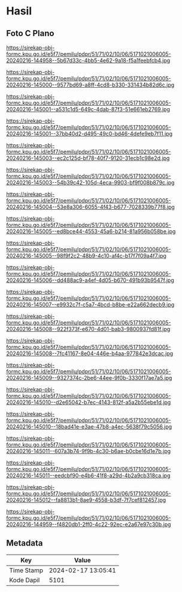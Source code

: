 # Hasil

## Foto C Plano

https://sirekap-obj-formc.kpu.go.id/e5f7/pemilu/pdpr/51/71/02/10/06/5171021006005-20240216-144958--5b67d33c-4bb5-4e62-9a18-f5a1feebfcb4.jpg

https://sirekap-obj-formc.kpu.go.id/e5f7/pemilu/pdpr/51/71/02/10/06/5171021006005-20240216-145000--9577bd69-a8ff-4cd8-b330-331434b82d6c.jpg

https://sirekap-obj-formc.kpu.go.id/e5f7/pemilu/pdpr/51/71/02/10/06/5171021006005-20240216-145001--a531c1d5-649c-4dab-87f3-51e661eb2769.jpg

https://sirekap-obj-formc.kpu.go.id/e5f7/pemilu/pdpr/51/71/02/10/06/5171021006005-20240216-145001--37bb40d2-d495-49c0-bd46-4defe9eb7f11.jpg

https://sirekap-obj-formc.kpu.go.id/e5f7/pemilu/pdpr/51/71/02/10/06/5171021006005-20240216-145003--ec2c125d-bf78-40f7-9120-31ecb1c98e2d.jpg

https://sirekap-obj-formc.kpu.go.id/e5f7/pemilu/pdpr/51/71/02/10/06/5171021006005-20240216-145003--54b39c42-105d-4eca-9903-bf9f008b879c.jpg

https://sirekap-obj-formc.kpu.go.id/e5f7/pemilu/pdpr/51/71/02/10/06/5171021006005-20240216-145004--53e8a306-6055-4f43-b677-7028339b77f8.jpg

https://sirekap-obj-formc.kpu.go.id/e5f7/pemilu/pdpr/51/71/02/10/06/5171021006005-20240216-145005--ed8bce44-4553-45a6-b214-81a956b058be.jpg

https://sirekap-obj-formc.kpu.go.id/e5f7/pemilu/pdpr/51/71/02/10/06/5171021006005-20240216-145005--98f9f2c2-48b9-4c10-af4c-b17f7f09a4f7.jpg

https://sirekap-obj-formc.kpu.go.id/e5f7/pemilu/pdpr/51/71/02/10/06/5171021006005-20240216-145006--dd488ac9-a4ef-4d05-b670-491b93b9547f.jpg

https://sirekap-obj-formc.kpu.go.id/e5f7/pemilu/pdpr/51/71/02/10/06/5171021006005-20240216-145007--e9932c7f-c5a7-4bcd-b8be-e22a662decb9.jpg

https://sirekap-obj-formc.kpu.go.id/e5f7/pemilu/pdpr/51/71/02/10/06/5171021006005-20240216-145008--922f373f-e670-4d01-bab3-9800937fd81f.jpg

https://sirekap-obj-formc.kpu.go.id/e5f7/pemilu/pdpr/51/71/02/10/06/5171021006005-20240216-145008--7fc41167-8e04-446e-b4aa-977842e3dcac.jpg

https://sirekap-obj-formc.kpu.go.id/e5f7/pemilu/pdpr/51/71/02/10/06/5171021006005-20240216-145009--9327374c-2be6-44ee-9f0b-3330f17ae7a5.jpg

https://sirekap-obj-formc.kpu.go.id/e5f7/pemilu/pdpr/51/71/02/10/06/5171021006005-20240216-145010--d2e65042-b7ec-4143-812f-a5a2b55ebe1d.jpg

https://sirekap-obj-formc.kpu.go.id/e5f7/pemilu/pdpr/51/71/02/10/06/5171021006005-20240216-145010--18bad41e-e3ae-47b8-a4ec-5638f79c5056.jpg

https://sirekap-obj-formc.kpu.go.id/e5f7/pemilu/pdpr/51/71/02/10/06/5171021006005-20240216-145011--607a3b74-9f9b-4c30-b6ae-b0cbe16d1e7b.jpg

https://sirekap-obj-formc.kpu.go.id/e5f7/pemilu/pdpr/51/71/02/10/06/5171021006005-20240216-145011--eedcbf90-e4b6-41f8-a29d-4b2a9cb318ca.jpg

https://sirekap-obj-formc.kpu.go.id/e5f7/pemilu/pdpr/51/71/02/10/06/5171021006005-20240216-145012--fa8813b1-8ae9-4558-b3df-7f7cef812457.jpg

https://sirekap-obj-formc.kpu.go.id/e5f7/pemilu/pdpr/51/71/02/10/06/5171021006005-20240216-144959--f4820db1-2ff0-4c22-92ec-e2a67e97c30b.jpg


## Metadata

| Key        | Value               |
| ---------- | ------------------- |
| Time Stamp | 2024-02-17 13:05:41 |
| Kode Dapil | 5101                |



